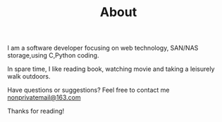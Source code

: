 ﻿---
layout: page
title: About
---
I am a software developer focusing on web technology, SAN/NAS storage,using C,Python coding.

In spare time, I like reading book, watching movie and taking a leisurely walk outdoors.

Have questions or suggestions? Feel free to contact me [nonprivatemail@163.com](nonprivatemail@163.com)

Thanks for reading!
